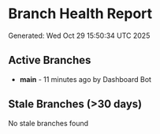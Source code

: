 # Branch Health Report
Generated: Wed Oct 29 15:50:34 UTC 2025

## Active Branches
- **main** - 11 minutes ago by Dashboard Bot

## Stale Branches (>30 days)
No stale branches found
